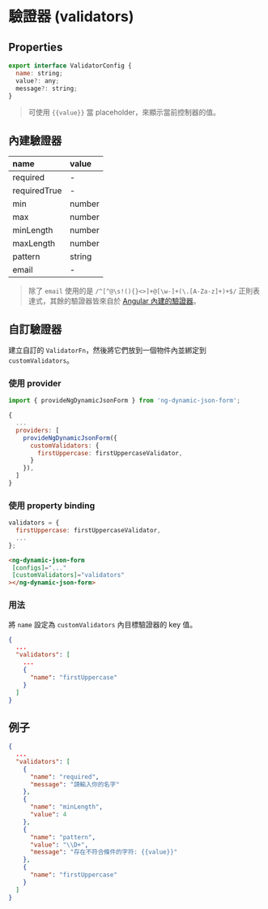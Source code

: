 # 驗證器 (validators)

## Properties

```javascript
export interface ValidatorConfig {
  name: string;
  value?: any;
  message?: string;
}
```

> 可使用 `{{value}}` 當 placeholder，來顯示當前控制器的值。

## 內建驗證器

| name         | value  |
| :----------- | :----- |
| required     | -      |
| requiredTrue | -      |
| min          | number |
| max          | number |
| minLength    | number |
| maxLength    | number |
| pattern      | string |
| email        | -      |

> 除了 `email` 使用的是 `/^[^@\s!(){}<>]+@[\w-]+(\.[A-Za-z]+)+$/` 正則表達式，其餘的驗證器皆來自於 [Angular 內建的驗證器](https://angular.tw/api/forms/Validators)。

## 自訂驗證器

建立自訂的 `ValidatorFn`，然後將它們放到一個物件內並綁定到 `customValidators`。

### 使用 provider

```javascript
import { provideNgDynamicJsonForm } from 'ng-dynamic-json-form';

{
  ...
  providers: [
    provideNgDynamicJsonForm({
      customValidators: {
        firstUppercase: firstUppercaseValidator,
      }
    }),
  ]
}
```

### 使用 property binding

```javascript
validators = {
  firstUppercase: firstUppercaseValidator,
  ...
};
```

```HTML
<ng-dynamic-json-form
 [configs]="..."
 [customValidators]="validators"
></ng-dynamic-json-form>
```

### 用法

將 `name` 設定為 `customValidators` 內目標驗證器的 key 值。

```json
{
  ...
  "validators": [
    ...
    {
      "name": "firstUppercase"
    }
  ]
}
```

## 例子

```json
{
  ...
  "validators": [
    {
      "name": "required",
      "message": "請輸入你的名字"
    },
    {
      "name": "minLength",
      "value": 4
    },
    {
      "name": "pattern",
      "value": "\\D+",
      "message": "存在不符合條件的字符: {{value}}"
    },
    {
      "name": "firstUppercase"
    }
  ]
}
```

